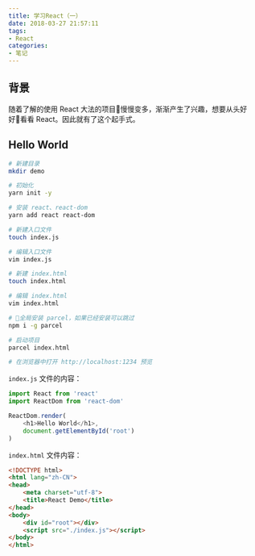```yaml
---
title: 学习React（一）
date: 2018-03-27 21:57:11
tags:
- React
categories:
- 笔记
---
```


## 背景

随着了解的使用 React 大法的项目慢慢变多，渐渐产生了兴趣，想要从头好好看看 React。因此就有了这个起手式。

<!-- more -->

## Hello World

```sh
# 新建目录
mkdir demo

# 初始化
yarn init -y

# 安装 react、react-dom
yarn add react react-dom

# 新建入口文件
touch index.js

# 编辑入口文件
vim index.js

# 新建 index.html
touch index.html

# 编辑 index.html
vim index.html

# 全局安装 parcel，如果已经安装可以跳过
npm i -g parcel

# 启动项目
parcel index.html

# 在浏览器中打开 http://localhost:1234 预览
```

`index.js` 文件的内容：

```javascript
import React from 'react'
import ReactDom from 'react-dom'

ReactDom.render(
    <h1>Hello World</h1>,
    document.getElementById('root')
)
```

`index.html` 文件内容：

```html
<!DOCTYPE html>
<html lang="zh-CN">
<head>
    <meta charset="utf-8">
    <title>React Demo</title>
</head>
<body>
    <div id="root"></div>
    <script src="./index.js"></script>
</body>
</html>
```